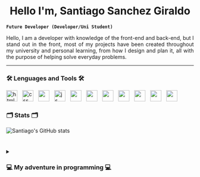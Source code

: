 <h1 align="center">
    Hello I'm, Santiago Sanchez Giraldo
</h1>

**`Future Developer (Developer/Uni Student) `**

<p align="justify">
    Hello, I am a developer with knowledge of the front-end and back-end, but I stand out in the front, most of my projects have been created throughout my university and personal learning, from how I design and plan it, all with the purpose of helping solve everyday problems.
</p>

---

### 🛠️ Lenguages and Tools 🛠️
<img align="left" alt="html" width="30px" style="padding-right: 10px;" src="https://cdn.jsdelivr.net/gh/devicons/devicon@latest/icons/html5/html5-original.svg">
<img align="left" alt="css" width="30px" style="padding-right: 10px;" src="https://cdn.jsdelivr.net/gh/devicons/devicon@latest/icons/css3/css3-original.svg">
<img align="left" alt="" width="30px" style="padding-right: 10px;" src="https://cdn.jsdelivr.net/gh/devicons/devicon@latest/icons/javascript/javascript-original.svg">
<img align="left" alt="js" width="30px" style="padding-right: 10px;" src="https://cdn.jsdelivr.net/gh/devicons/devicon@latest/icons/react/react-original.svg">
<img align="left" alt="" width="30px" style="padding-right: 10px;" src="https://cdn.jsdelivr.net/gh/devicons/devicon@latest/icons/vitejs/vitejs-original.svg">
<img align="left" alt="" width="30px" style="padding-right: 10px;" src="https://cdn.jsdelivr.net/gh/devicons/devicon@latest/icons/angularjs/angularjs-original.svg">
<img align="left" alt="" width="30px" style="padding-right: 10px;" src="hhttps://cdn.jsdelivr.net/gh/devicons/devicon@latest/icons/php/php-original.svg">
<img align="left" alt="" width="30px" style="padding-right: 10px;" src="https://cdn.jsdelivr.net/gh/devicons/devicon@latest/icons/java/java-original.svg">
<img align="left" alt="" width="30px" style="padding-right: 10px;" src="https://cdn.jsdelivr.net/gh/devicons/devicon@latest/icons/python/python-original.svg">
<img align="left" alt="" width="30px" style="padding-right: 10px;" src="https://cdn.jsdelivr.net/gh/devicons/devicon@latest/icons/mongodb/mongodb-original.svg">
<img align="left" alt="" width="30px" style="padding-right: 10px;" src="https://cdn.jsdelivr.net/gh/devicons/devicon@latest/icons/mysql/mysql-original.svg">
<br />

#

### 🗂️ Stats 🗂️
![Santiago's GitHub stats](https://github-readme-stats.vercel.app/api?username=santiagosanchez17&show_icons=true&theme=algolia)

#

<details>
    <summary><h3> 💻 My adventure in programming 💻</h3></summary>
        I started my programming adventure since I was in high school. Which gave me a lot of desire and passion for coding, after graduating I began to pursue my dream of being a full stack developer. Then I enrolled in the Pascual Bravo University Institution to obtain my degree in Technology and then in Engineering. Here I am, completing this path of abundant learning and I know that I will achieve it.